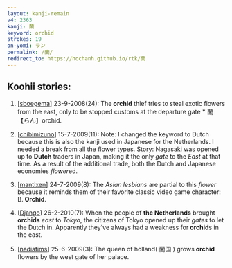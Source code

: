 ```yaml
---
layout: kanji-remain
v4: 2363
kanji: 蘭
keyword: orchid
strokes: 19
on-yomi: ラン
permalink: /蘭/
redirect_to: https://hochanh.github.io/rtk/蘭
---
```


## Koohii stories: 

1) [<a href="http://kanji.koohii.com/profile/sboegema">sboegema</a>] 23-9-2008(24): The<strong> orchid</strong> thief tries to steal exotic flowers from the east, only to be stopped customs at the departure gate <strong>*</strong> 蘭 【らん】orchid.

2) [<a href="http://kanji.koohii.com/profile/chibimizuno">chibimizuno</a>] 15-7-2009(11): Note: I changed the keyword to Dutch because this is also the kanji used in Japanese for the Netherlands. I needed a break from all the flower types. Story: Nagasaki was opened up to <strong>Dutch</strong> traders in Japan, making it the only <em>gate</em> to the <em>East</em> at that time. As a result of the additional trade, both the Dutch and Japanese economies <em>flower</em>ed.

3) [<a href="http://kanji.koohii.com/profile/mantixen">mantixen</a>] 24-7-2009(8): The <em>Asian lesbians</em> are partial to this <em>flower</em> because it reminds them of their favorite classic video game character: B.<strong> Orchid</strong>.

4) [<a href="http://kanji.koohii.com/profile/Django">Django</a>] 26-2-2010(7): When the people of <strong>the Netherlands</strong> brought <strong>orchids</strong> <em>east</em> to <em>Tokyo</em>, the citizens of Tokyo opened up their <em>gates</em> to let the Dutch in. Apparently they&#039;ve always had a weakness for<strong> orchid</strong>s in the east.

5) [<a href="http://kanji.koohii.com/profile/nadiatims">nadiatims</a>] 25-6-2009(3): The queen of holland( 蘭国 ) grows<strong> orchid</strong> flowers by the west gate of her palace.

